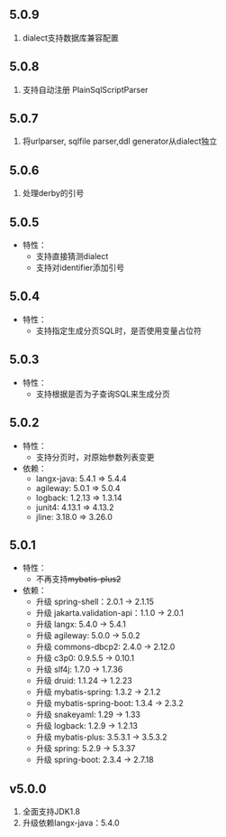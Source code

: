 ## 5.0.9
1. dialect支持数据库兼容配置
## 5.0.8
1. 支持自动注册 PlainSqlScriptParser
## 5.0.7
1. 将urlparser, sqlfile parser,ddl generator从dialect独立
## 5.0.6
1. 处理derby的引号
## 5.0.5
+ 特性：
  + 支持直接猜测dialect
  + 支持对identifier添加引号
## 5.0.4
+ 特性：
  + 支持指定生成分页SQL时，是否使用变量占位符
## 5.0.3
+ 特性：
  + 支持根据是否为子查询SQL来生成分页
## 5.0.2
+ 特性：
  + 支持分页时，对原始参数列表变更
+ 依赖：
  + langx-java: 5.4.1 => 5.4.4
  + agileway: 5.0.1 => 5.0.4
  + logback: 1.2.13 => 1.3.14
  + junit4: 4.13.1 => 4.13.2
  + jline: 3.18.0 => 3.26.0 
## 5.0.1
+ 特性：
  + 不再支持~~mybatis-plus2~~
+ 依赖：
  + 升级 spring-shell：2.0.1 -> 2.1.15
  + 升级 jakarta.validation-api：1.1.0 -> 2.0.1
  + 升级 langx: 5.4.0 -> 5.4.1
  + 升级 agileway: 5.0.0 -> 5.0.2
  + 升级 commons-dbcp2: 2.4.0 -> 2.12.0
  + 升级 c3p0: 0.9.5.5 -> 0.10.1
  + 升级 slf4j: 1.7.0 -> 1.7.36
  + 升级 druid: 1.1.24 -> 1.2.23
  + 升级 mybatis-spring: 1.3.2 -> 2.1.2
  + 升级 mybatis-spring-boot: 1.3.4 -> 2.3.2
  + 升级 snakeyaml: 1.29 -> 1.33
  + 升级 logback: 1.2.9 -> 1.2.13
  + 升级 mybatis-plus: 3.5.3.1 -> 3.5.3.2
  + 升级 spring: 5.2.9 -> 5.3.37
  + 升级 spring-boot: 2.3.4 -> 2.7.18

   
## v5.0.0
1. 全面支持JDK1.8
2. 升级依赖langx-java：5.4.0